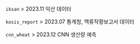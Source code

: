 ```iksan``` > 2023.11 익산 데이터

```kosis_report``` > 2023.07 통계청, 맥류작황보고서 데이터

```cnn_wheat``` > 2023.12 CNN 생산량 예측